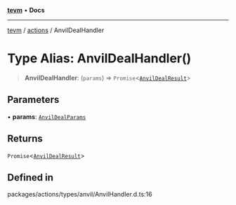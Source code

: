 [**tevm**](../../README.md) • **Docs**

***

[tevm](../../modules.md) / [actions](../README.md) / AnvilDealHandler

# Type Alias: AnvilDealHandler()

> **AnvilDealHandler**: (`params`) => `Promise`\<[`AnvilDealResult`](AnvilDealResult.md)\>

## Parameters

• **params**: [`AnvilDealParams`](AnvilDealParams.md)

## Returns

`Promise`\<[`AnvilDealResult`](AnvilDealResult.md)\>

## Defined in

packages/actions/types/anvil/AnvilHandler.d.ts:16
